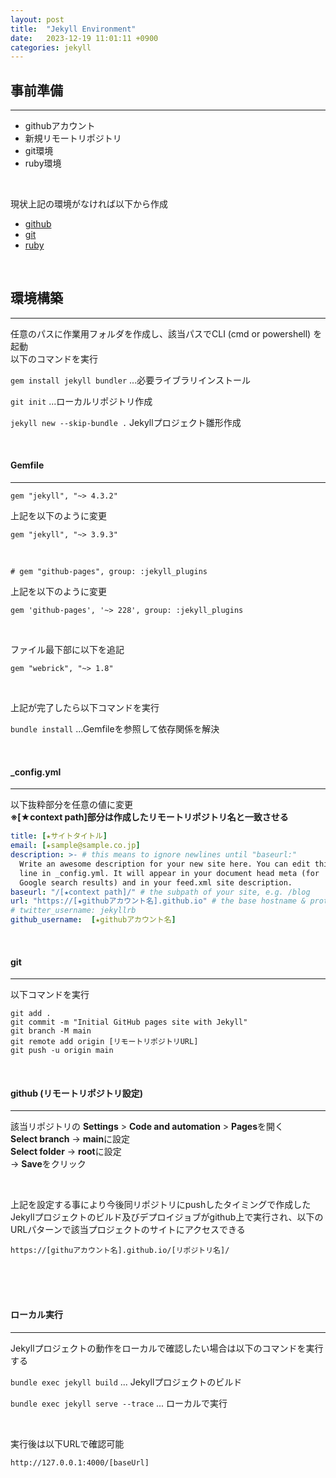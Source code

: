 ```yaml
---
layout: post
title:  "Jekyll Environment"
date:   2023-12-19 11:01:11 +0900
categories: jekyll
---
```


## 事前準備
---

- githubアカウント
- 新規リモートリポジトリ
- git環境
- ruby環境

<br>

現状上記の環境がなければ以下から作成  
- [github](https://github.com/)  
- [git](https://gitforwindows.org/)  
- [ruby](https://rubyinstaller.org/downloads/)  

<br>

## 環境構築
---

任意のパスに作業用フォルダを作成し、該当パスでCLI (cmd or powershell) を起動  
以下のコマンドを実行  

```gem install jekyll bundler```  ...必要ライブラリインストール

```git init```  ...ローカルリポジトリ作成

```jekyll new --skip-bundle .```  Jekyllプロジェクト雛形作成

<br>

#### **Gemfile**
---

    gem "jekyll", "~> 4.3.2"  

上記を以下のように変更  

    gem "jekyll", "~> 3.9.3"  

<br>


    # gem "github-pages", group: :jekyll_plugins

上記を以下のように変更  

    gem 'github-pages', '~> 228', group: :jekyll_plugins

<br>    

ファイル最下部に以下を追記

    gem "webrick", "~> 1.8"

<br>

上記が完了したら以下コマンドを実行  

```bundle install```  ...Gemfileを参照して依存関係を解決  

<br>

#### **_config.yml**
---

以下抜粋部分を任意の値に変更  
**※[★context path]部分は作成したリモートリポジトリ名と一致させる**

```yml
title: [★サイトタイトル]
email: [★sample@sample.co.jp]
description: >- # this means to ignore newlines until "baseurl:"
  Write an awesome description for your new site here. You can edit this
  line in _config.yml. It will appear in your document head meta (for
  Google search results) and in your feed.xml site description.
baseurl: "/[★context path]/" # the subpath of your site, e.g. /blog
url: "https://[★githubアカウント名].github.io" # the base hostname & protocol for your site, e.g. http://example.com
# twitter_username: jekyllrb
github_username:  [★githubアカウント名]
```



<br>

#### **git**
---

以下コマンドを実行  

    git add .
    git commit -m "Initial GitHub pages site with Jekyll"
    git branch -M main  
    git remote add origin [リモートリポジトリURL]
    git push -u origin main

<br>

#### **github (リモートリポジトリ設定)**
---

該当リポジトリの **Settings** > **Code and automation** > **Pages**を開く  
**Select branch** → **main**に設定  
**Select folder** → **root**に設定  
→ **Save**をクリック


<br>

上記を設定する事により今後同リポジトリにpushしたタイミングで作成したJekyllプロジェクトのビルド及びデプロイジョブがgithub上で実行され、以下のURLパターンで該当プロジェクトのサイトにアクセスできる  

```https://[githuアカウント名].github.io/[リポジトリ名]/```


<br>
<br>
<br>


#### **ローカル実行**
---
Jekyllプロジェクトの動作をローカルで確認したい場合は以下のコマンドを実行する

```bundle exec jekyll build```  ... Jekyllプロジェクトのビルド

```bundle exec jekyll serve --trace```  ... ローカルで実行

<br>

実行後は以下URLで確認可能　　

```http://127.0.0.1:4000/[baseUrl]```






